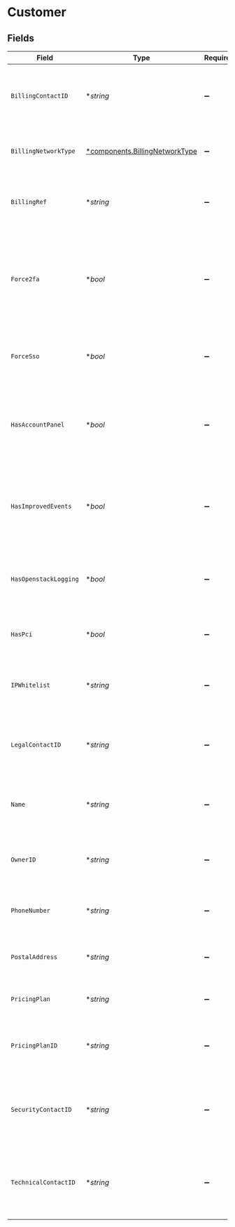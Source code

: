 # Customer


## Fields

| Field                                                                                                                    | Type                                                                                                                     | Required                                                                                                                 | Description                                                                                                              |
| ------------------------------------------------------------------------------------------------------------------------ | ------------------------------------------------------------------------------------------------------------------------ | ------------------------------------------------------------------------------------------------------------------------ | ------------------------------------------------------------------------------------------------------------------------ |
| `BillingContactID`                                                                                                       | **string*                                                                                                                | :heavy_minus_sign:                                                                                                       | The alphanumeric string representing the primary billing contact.                                                        |
| `BillingNetworkType`                                                                                                     | [*components.BillingNetworkType](../../models/components/billingnetworktype.md)                                          | :heavy_minus_sign:                                                                                                       | Customer's current network revenue type.                                                                                 |
| `BillingRef`                                                                                                             | **string*                                                                                                                | :heavy_minus_sign:                                                                                                       | Used for adding purchased orders to customer's account.                                                                  |
| `Force2fa`                                                                                                               | **bool*                                                                                                                  | :heavy_minus_sign:                                                                                                       | Specifies whether 2FA is forced or not forced on the customer account. Logs out non-2FA users once 2FA is force enabled. |
| `ForceSso`                                                                                                               | **bool*                                                                                                                  | :heavy_minus_sign:                                                                                                       | Specifies whether SSO is forced or not forced on the customer account.                                                   |
| `HasAccountPanel`                                                                                                        | **bool*                                                                                                                  | :heavy_minus_sign:                                                                                                       | Specifies whether the account has access or does not have access to the account panel.                                   |
| `HasImprovedEvents`                                                                                                      | **bool*                                                                                                                  | :heavy_minus_sign:                                                                                                       | Specifies whether the account has access or does not have access to the improved events.                                 |
| `HasOpenstackLogging`                                                                                                    | **bool*                                                                                                                  | :heavy_minus_sign:                                                                                                       | Specifies whether the account has enabled or not enabled openstack logging.                                              |
| `HasPci`                                                                                                                 | **bool*                                                                                                                  | :heavy_minus_sign:                                                                                                       | Specifies whether the account can edit PCI for a service.                                                                |
| `IPWhitelist`                                                                                                            | **string*                                                                                                                | :heavy_minus_sign:                                                                                                       | The range of IP addresses authorized to access the customer account.                                                     |
| `LegalContactID`                                                                                                         | **string*                                                                                                                | :heavy_minus_sign:                                                                                                       | The alphanumeric string identifying the account's legal contact.                                                         |
| `Name`                                                                                                                   | **string*                                                                                                                | :heavy_minus_sign:                                                                                                       | The name of the customer, generally the company name.                                                                    |
| `OwnerID`                                                                                                                | **string*                                                                                                                | :heavy_minus_sign:                                                                                                       | The alphanumeric string identifying the account owner.                                                                   |
| `PhoneNumber`                                                                                                            | **string*                                                                                                                | :heavy_minus_sign:                                                                                                       | The phone number associated with the account.                                                                            |
| `PostalAddress`                                                                                                          | **string*                                                                                                                | :heavy_minus_sign:                                                                                                       | The postal address associated with the account.                                                                          |
| `PricingPlan`                                                                                                            | **string*                                                                                                                | :heavy_minus_sign:                                                                                                       | The pricing plan this customer is under.                                                                                 |
| `PricingPlanID`                                                                                                          | **string*                                                                                                                | :heavy_minus_sign:                                                                                                       | The alphanumeric string identifying the pricing plan.                                                                    |
| `SecurityContactID`                                                                                                      | **string*                                                                                                                | :heavy_minus_sign:                                                                                                       | The alphanumeric string identifying the account's security contact.                                                      |
| `TechnicalContactID`                                                                                                     | **string*                                                                                                                | :heavy_minus_sign:                                                                                                       | The alphanumeric string identifying the account's technical contact.                                                     |